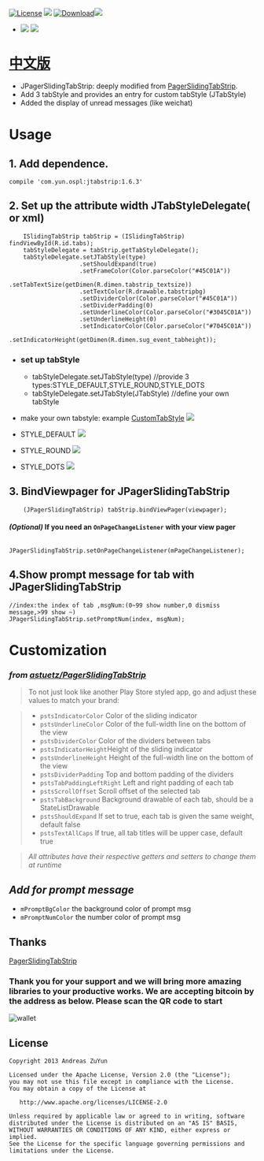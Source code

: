 [![License](https://img.shields.io/badge/license-Apache%202-green.svg?style=flat-square)](https://www.apache.org/licenses/LICENSE-2.0) ![](https://img.shields.io/badge/support-15%2B-red.svg) [ ![Download](https://img.shields.io/badge/Android-Arsenal-brightgreen.svg)](https://android-arsenal.com/details/1/5689)<a href="http://www.methodscount.com/?lib=com.yun.ospl%3Ajtabstrip%3A1.5"><img src="https://img.shields.io/badge/Methods count-core: 432 | deps: 19163-e91e63.svg"/></a>

 - ![](https://github.com/ZuYun/JPagerSlidingTabStrip/blob/master/gifs/new.gif)  ![](https://github.com/ZuYun/JPagerSlidingTabStrip/blob/master/gifs/new2.gif)


# [中文版](https://github.com/ZuYun/JPagerSlidingTabStrip/blob/master/README_CN.md)


* JPagerSlidingTabStrip: deeply modified from [PagerSlidingTabStrip](https://github.com/astuetz/PagerSlidingTabStrip).
* Add 3 tabStyle and provides an entry for custom tabStyle (JTabStyle)
* Added the display of unread messages (like weichat)



# Usage


  ## 1. Add dependence.
  
  
  	compile 'com.yun.ospl:jtabstrip:1.6.3'
  
 
  ## 2. Set up the attribute width JTabStyleDelegate( or xml)
     	
		ISlidingTabStrip tabStrip = (ISlidingTabStrip) findViewById(R.id.tabs);
		tabStyleDelegate = tabStrip.getTabStyleDelegate();
		tabStyleDelegate.setJTabStyle(type)
                        .setShouldExpand(true)
                        .setFrameColor(Color.parseColor("#45C01A"))
                        .setTabTextSize(getDimen(R.dimen.tabstrip_textsize))
                        .setTextColor(R.drawable.tabstripbg)
                        .setDividerColor(Color.parseColor("#45C01A"))
                        .setDividerPadding(0)
                        .setUnderlineColor(Color.parseColor("#3045C01A"))
                        .setUnderlineHeight(0)
                        .setIndicatorColor(Color.parseColor("#7045C01A"))
                        .setIndicatorHeight(getDimen(R.dimen.sug_event_tabheight));

- ### set up tabStyle
	- tabStyleDelegate.setJTabStyle(type) //provide 3 types:STYLE_DEFAULT,STYLE_ROUND,STYLE_DOTS
	- tabStyleDelegate.setJTabStyle(JTabStyle)  //define your own tabStyle

 - make your own tabstyle: example [CustomTabStyle](https://github.com/ZuYun/JPagerSlidingTabStrip/blob/master/case/src/main/java/com/jonas/acase/CustomTabStyle/CustomTabStyle.java)
![](https://github.com/ZuYun/JPagerSlidingTabStrip/blob/master/gifs/custom.gif)
  - STYLE_DEFAULT
![](https://github.com/ZuYun/JPagerSlidingTabStrip/blob/master/gifs/default2.gif)
  - STYLE_ROUND
![](https://github.com/ZuYun/JPagerSlidingTabStrip/blob/master/gifs/round.gif)
  - STYLE_DOTS
![](https://github.com/ZuYun/JPagerSlidingTabStrip/blob/master/gifs/dots.gif)

  ## 3. BindViewpager for JPagerSlidingTabStrip
     
		(JPagerSlidingTabStrip) tabStrip.bindViewPager(viewpager);

  #### *(Optional)* If you need an `OnPageChangeListener` with your view pager

         JPagerSlidingTabStrip.setOnPageChangeListener(mPageChangeListener);
## 4.Show prompt message for tab with JPagerSlidingTabStrip
	
	//index:the index of tab ,msgNum:(0~99 show number,0 dismiss message,>99 show ~)
	JPagerSlidingTabStrip.setPromptNum(index, msgNum);

# Customization 

### *from [astuetz/PagerSlidingTabStrip](https://github.com/astuetz/PagerSlidingTabStrip)*
> To not just look like another Play Store styled app, go and adjust these values to match
> your brand:

>  * `pstsIndicatorColor` Color of the sliding indicator
>  * `pstsUnderlineColor` Color of the full-width line on the bottom of the view
>  * `pstsDividerColor` Color of the dividers between tabs
>  * `pstsIndicatorHeight`Height of the sliding indicator
>  * `pstsUnderlineHeight` Height of the full-width line on the bottom of the view
>  * `pstsDividerPadding` Top and bottom padding of the dividers
>  * `pstsTabPaddingLeftRight` Left and right padding of each tab
>  * `pstsScrollOffset` Scroll offset of the selected tab
>  * `pstsTabBackground` Background drawable of each tab, should be a StateListDrawable
>  * `pstsShouldExpand` If set to true, each tab is given the same weight, default false
>  * `pstsTextAllCaps` If true, all tab titles will be upper case, default true

> *All attributes have their respective getters and setters to change them at runtime*

## *Add for prompt message*
 * `mPromptBgColor` the background color of prompt msg
 * `mPromptNumColor` the number color of prompt msg


## Thanks

[PagerSlidingTabStrip](https://github.com/jpardogo/PagerSlidingTabStrip)


### Thank you for your support and we will bring more amazing libraries to your productive works. We are accepting bitcoin by the address as below. Please scan the QR code to start
![wallet](http://s32.postimg.org/sdd1oio1t/qrwallet.jpg)

## License

    Copyright 2013 Andreas ZuYun

    Licensed under the Apache License, Version 2.0 (the "License");
    you may not use this file except in compliance with the License.
    You may obtain a copy of the License at

       http://www.apache.org/licenses/LICENSE-2.0

    Unless required by applicable law or agreed to in writing, software
    distributed under the License is distributed on an "AS IS" BASIS,
    WITHOUT WARRANTIES OR CONDITIONS OF ANY KIND, either express or implied.
    See the License for the specific language governing permissions and
    limitations under the License.

